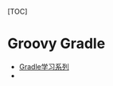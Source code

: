 [TOC]

# Groovy Gradle

* [Gradle学习系列](http://www.cnblogs.com/davenkin/p/gradle-learning-1.html)
* 



